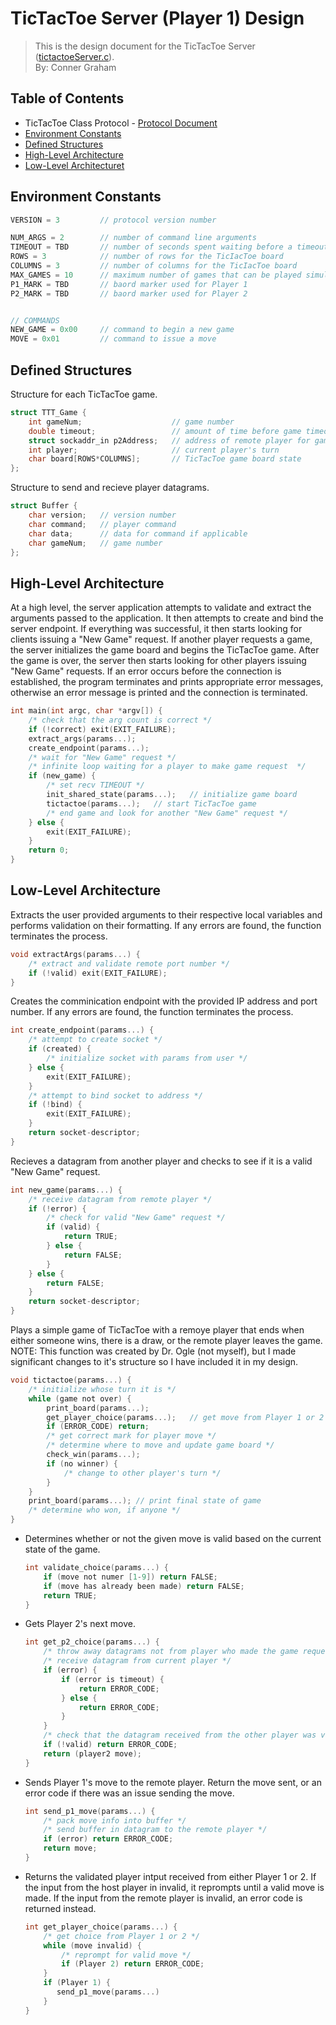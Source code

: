 # TicTacToe Server (Player 1) Design
> This is the design document for the TicTacToe Server ([tictactoeServer.c](https://github.com/CSE-5462-Spring-2021/assignment5-conner-ben/blob/main/tictactoeServer.c)).  
> By: Conner Graham

## Table of Contents
- TicTacToe Class Protocol - [Protocol Document](https://docs.google.com/document/d/1wq3D-pyuyNu0O_81yzq8HaUqDNXmpJbGD7M6_t26xgg/edit?usp=sharing)
- [Environment Constants](#environment-constants)
- [Defined Structures](#defined-structures)
- [High-Level Architecture](#high-level-architecture)
- [Low-Level Architecturet](#low-level-architecture)

## Environment Constants
```C#
VERSION = 3         // protocol version number

NUM_ARGS = 2        // number of command line arguments
TIMEOUT = TBD       // number of seconds spent waiting before a timeout
ROWS = 3            // number of rows for the TicIacToe board
COLUMNS = 3         // number of columns for the TicIacToe board
MAX_GAMES = 10      // maximum number of games that can be played simultaneously
P1_MARK = TBD       // baord marker used for Player 1
P2_MARK = TBD       // baord marker used for Player 2


// COMMANDS
NEW_GAME = 0x00     // command to begin a new game
MOVE = 0x01         // command to issue a move
```

## Defined Structures
Structure for each TicTacToe game.
```C
struct TTT_Game {
    int gameNum;                    // game number
    double timeout;                 // amount of time before game timeout
    struct sockaddr_in p2Address;   // address of remote player for game
    int player;                     // current player's turn
    char board[ROWS*COLUMNS];       // TicTacToe game board state
};
```
Structure to send and recieve player datagrams.
```C
struct Buffer {
    char version;   // version number
    char command;   // player command
    char data;      // data for command if applicable
    char gameNum;   // game number
};
```

## High-Level Architecture
At a high level, the server application attempts to validate and extract the arguments passed
to the application. It then attempts to create and bind the server endpoint. If everything was
successful, it then starts looking for clients issuing a "New Game" request. If another player
requests a game, the server initializes the game board and begins the TicTacToe game. After
the game is over, the server then starts looking for other players issuing "New Game" requests.
If an error occurs before the connection is established, the program terminates and prints
appropriate error messages, otherwise an error message is printed and the connection is terminated.
```C
int main(int argc, char *argv[]) {
    /* check that the arg count is correct */
    if (!correct) exit(EXIT_FAILURE);
    extract_args(params...);
    create_endpoint(params...);
    /* wait for "New Game" request */
    /* infinite loop waiting for a player to make game request  */
    if (new_game) {
        /* set recv TIMEOUT */
        init_shared_state(params...);   // initialize game board
        tictactoe(params...);   // start TicTacToe game
        /* end game and look for another "New Game" request */
    } else {
        exit(EXIT_FAILURE);
    }
    return 0;
}
```

## Low-Level Architecture
Extracts the user provided arguments to their respective local variables and performs
validation on their formatting. If any errors are found, the function terminates the process.
```C
void extractArgs(params...) {
    /* extract and validate remote port number */
    if (!valid) exit(EXIT_FAILURE);
}
```
Creates the comminication endpoint with the provided IP address and port number. If any
errors are found, the function terminates the process.
```C
int create_endpoint(params...) {
    /* attempt to create socket */
    if (created) {
        /* initialize socket with params from user */
    } else {
        exit(EXIT_FAILURE);
    }
    /* attempt to bind socket to address */
    if (!bind) {
        exit(EXIT_FAILURE);
    }
    return socket-descriptor;
}
```
Recieves a datagram from another player and checks to see if it is a valid "New Game"
request.
```C
int new_game(params...) {
    /* receive datagram from remote player */
    if (!error) {
        /* check for valid "New Game" request */
        if (valid) {
            return TRUE;
        } else {
            return FALSE;
        }
    } else {
        return FALSE;
    }
    return socket-descriptor;
}
```
Plays a simple game of TicTacToe with a remoye player that ends when either someone wins,
there is a draw, or the remote player leaves the game. NOTE: This function was created
by Dr. Ogle (not myself), but I made significant changes to it's structure so I have
included it in my design.
```C
void tictactoe(params...) {
    /* initialize whose turn it is */
    while (game not over) {
        print_board(params...);
        get_player_choice(params...);   // get move from Player 1 or 2
        if (ERROR_CODE) return;
        /* get correct mark for player move */
        /* determine where to move and update game board */
        check_win(params...);
        if (no winner) {
            /* change to other player's turn */
        }
    }
    print_board(params...); // print final state of game
    /* determine who won, if anyone */
}
```
- Determines whether or not the given move is valid based on the current state of the game.
    ```C
    int validate_choice(params...) {
        if (move not numer [1-9]) return FALSE;
        if (move has already been made) return FALSE;
        return TRUE;
    }
    ```
- Gets Player 2's next move.
    ```C
    int get_p2_choice(params...) {
        /* throw away datagrams not from player who made the game request */
        /* receive datagram from current player */
        if (error) {
            if (error is timeout) {
                return ERROR_CODE;
            } else {
                return ERROR_CODE;
            }
        }
        /* check that the datagram received from the other player was valid */
        if (!valid) return ERROR_CODE;
        return (player2 move);
    }
    ```
- Sends Player 1's move to the remote player. Return the move sent, or an error code if there was
  an issue sending the move.
    ```C
    int send_p1_move(params...) {
        /* pack move info into buffer */
        /* send buffer in datagram to the remote player */
        if (error) return ERROR_CODE;
        return move;
    }
    ```
- Returns the validated player intput received from either Player 1 or 2. If the input from the host
  player in invalid, it reprompts until a valid move is made. If the input from the remote player is
  invalid, an error code is returned instead.
    ```C
    int get_player_choice(params...) {
        /* get choice from Player 1 or 2 */
        while (move invalid) {
            /* reprompt for valid move */
            if (Player 2) return ERROR_CODE;
        }
        if (Player 1) {
           send_p1_move(params...)
        }
    }
    ```
